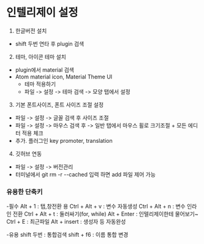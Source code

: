 # 인텔리제이 설정

1. 한글버전 설치
- shift 두번 연타 후 plugin 검색

2. 테마, 아이콘 테마 설치
- plugin에서 material 검색
- Atom material icon, Material Theme UI
    - 테마 적용하기
    - 파일 -> 설정 -> 테마 검색 -> 모양 탭에서 설정

3. 기본 폰트사이즈, 폰트 사이즈 조절 설정
- 파일 -> 설정 -> 글꼴 검색 후 사이즈 조절
- 파일 -> 설정 -> 마우스 검색 후 -> 일반 탭에서 마우스 휠로 크기조절 + 모든 에디터 적용 체크
- 추가. 플러그인 key promoter, translation 

4. 깃허브 연동
- 파일 -> 설정 -> 버전관리
- 터미널에서 git rm -r --cached 입력 하면 add 파일 제어 가능

### 유용한 단축키
-필수
Alt + 1 : 탭,창전환 용
Ctrl + Alt + v : 변수 자동생성
Ctrl + Alt + n : 변수 인라인 전환 
Ctrl + Alt + t : 둘러싸기(for, while)
Alt + Enter : 인텔리제이한테 물어보기~
Ctrl + E : 최근파일
Alt + insert : 생성자 등 자동완성

-유용
shift 두번 : 통합검색
shift + f6 : 이름 통합 변경 
